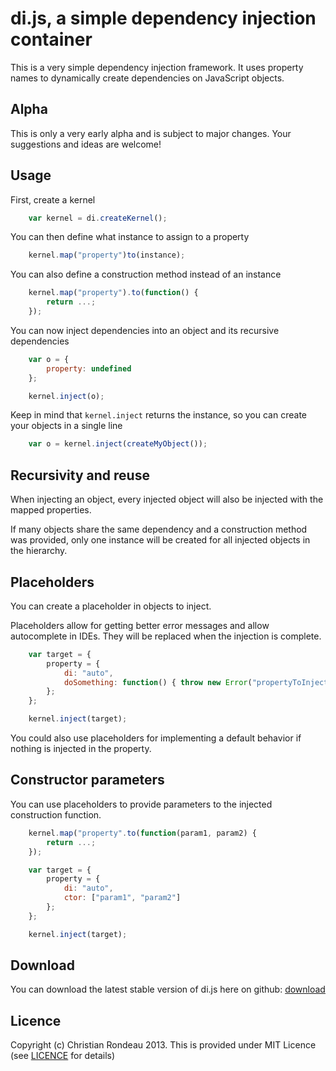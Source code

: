 ﻿di.js, a simple dependency injection container
==============================================

This is a very simple dependency injection framework. It uses property names to dynamically create dependencies on JavaScript objects.

Alpha
-----

This is only a very early alpha and is subject to major changes. Your suggestions and ideas are welcome!

Usage
-----

First, create a kernel

```javascript
    var kernel = di.createKernel();
```

You can then define what instance to assign to a property

```javascript
    kernel.map("property")to(instance);
```

You can also define a construction method instead of an instance

```javascript
    kernel.map("property").to(function() {
		return ...;
	});
```

You can now inject dependencies into an object and its recursive dependencies

```javascript
	var o = {
		property: undefined
	};

    kernel.inject(o);
```

Keep in mind that `kernel.inject` returns the instance, so you can create your objects in a single line

```javascript
	var o = kernel.inject(createMyObject());
```

Recursivity and reuse
---------------------

When injecting an object, every injected object will also be injected with the mapped properties.

If many objects share the same dependency and a construction method was provided, only one instance will be created for all injected objects in the hierarchy.

Placeholders
---------------------

You can create a placeholder in objects to inject.

Placeholders allow for getting better error messages and allow autocomplete in IDEs. They will be replaced when the injection is complete.

```javascript
	var target = {
		property = {
			di: "auto",
			doSomething: function() { throw new Error("propertyToInject not set") };
		};
	};

	kernel.inject(target);
```

You could also use placeholders for implementing a default behavior if nothing is injected in the property.

Constructor parameters
---------------------

You can use placeholders to provide parameters to the injected construction function.

```javascript
	kernel.map("property".to(function(param1, param2) {
		return ...;
	});

	var target = {
		property = {
			di: "auto",
			ctor: ["param1", "param2"]
		};
	};

	kernel.inject(target);
```

Download
--------

You can download the latest stable version of di.js here on github: [download](https://raw.github.com/christianrondeau/di.js/master/di/di.js)

Licence
-------

Copyright (c) Christian Rondeau 2013. This is provided under MIT Licence (see [LICENCE](https://github.com/christianrondeau/di.js/blob/master/LICENCE) for details)